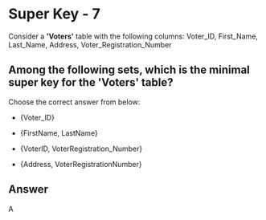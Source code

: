 # Super Key - 7

Consider a **'Voters'** table with the following columns:
Voter_ID, First_Name, Last_Name, Address, Voter_Registration_Number

## Among the following sets, which is the **minimal super key** for the 'Voters' table?

Choose the correct answer from below:

- {Voter_ID}

- {FirstName, LastName}

- {VoterID, VoterRegistration_Number}

- {Address, VoterRegistrationNumber}

## Answer
A
